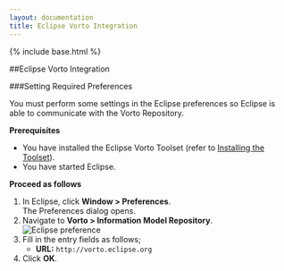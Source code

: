 ```yaml
---
layout: documentation
title: Eclipse Vorto Integration
---
```

{% include base.html %}

##Eclipse Vorto Integration

###Setting Required Preferences

You must perform some settings in the Eclipse preferences so Eclipse is able to communicate with the Vorto Repository.

**Prerequisites**

* You have installed the Eclipse Vorto Toolset (refer to [Installing the Toolset]({{base}}/documentation/installation/installation.html)).
* You have started Eclipse.

**Proceed as follows**

1. In Eclipse, click **Window > Preferences**.  
   The Preferences dialog opens.
2. Navigate to **Vorto > Information Model Repository**.  
   ![Eclipse preference]({{base}}/img/documentation/vorto_repository_eclipse_preferences.png)
3. Fill in the entry fields as follows;  
   * **URL:** `http://vorto.eclipse.org`  
4. Click **OK**.


